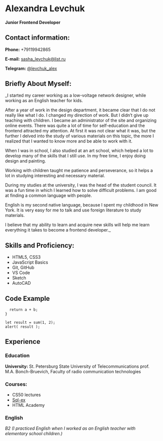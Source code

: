 # Alexandra Levchuk
#### Junior Frontend Developer
## Contact information:
**Phone:** +79119942865

**E-mail:** [sasha_levchuk@list.ru](sasha_levchuk@list.ru)

**Telegram:** [@levchuk_alex](@levchuk_alex)

## Briefly About Myself:
_I started my career working as a low-voltage network designer, while working as an English teacher for kids.

After a year of work in the design department, it became clear that I do not really like what I do. I changed my direction of work. But I didn’t give up teaching with children. I became an administrator of the site and organizing online events. There was quite a lot of time for self-education and the frontend attracted my attention. At first it was not clear what it was, but the further I delved into the study of various materials on this topic, the more I realized that I wanted to know more and be able to work with it.

When I was in school, I also studied at an art school, which helped a lot to develop many of the skills that I still use. In my free time, I enjoy doing design and painting.

Working with children taught me patience and perseverance, so it helps a lot in studying interesting and necessary material.

During my studies at the university, I was the head of the student council. It was a fun time in which I learned how to solve difficult problems. I am good at finding a common language with people.

English is my second native language, because I spent my childhood in New York. It is very easy for me to talk and use foreign literature to study materials.

I believe that my ability to learn and acquire new skills will help me learn everything it takes to become a frontend developer._

## Skills and Proficiency:
* HTML5, CSS3
* JavaScript Basics
* Git, GitHub
* VS Code
* Sketch
* AutoCAD 

## Code Example
```function sum(a, b) {
  return a + b;
}

let result = sum(1, 2);
alert( result );
```

## Experience
### Education
**University:** St. Petersburg State University of Telecommunications prof. M.A. Bonch-Bruevich, Faculty of radio communication technologies

### Courses:
* CS50 lectures
* [Sql-ex](https://sql-ex.ru/)
* HTML Academy

### English
_B2 (I practiced English when I worked as an English teacher with elementary school children.)_
